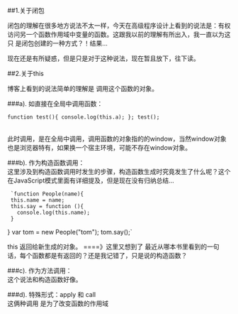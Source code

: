 ##1.关于闭包

  闭包的理解在很多地方说法不太一样，今天在高级程序设计上看到的说法是：有权访问另一个函数作用域中变量的函数。这跟我以前的理解有所出入，我一直以为这只
  是闭包创建的一种方式？！结果...</br>
  
  现在还是有所疑惑，但是只是对于这种说法，现在暂且放下，往下读。</br>
  
  
##2.关于this
  
  博客上看到的说法简单的理解是 调用这个函数的对象。</br>
  
###a).
  如直接在全局中调用函数：</br> 
          
  `function test(){
     console.log(this.a);
   };
   test();`
          
   </br>此时调用，是在全局中调用，调用函数的对象指的的window，当然window对象也是浏览器特有，如果换一个宿主环境，可能不存在window对象。
   
###b).
   作为构造函数调用：</br>
   这里涉及到构造函数调用时发生的步骤，构造函数生成时究竟发生了什么呢？这个在JavaScript模式里面有详细提及，但是现在没有归纳总结...</br>
   
     `function People(name){
     this.name = name;
     this.say = function (){
       console.log(this.name);
     }
   }
   var tom = new People("tom");
   tom.say();`
   
   this 返回给新生成的对象。 ====》这里又想到了 最近从哪本书里看到的一句话，每个函数都是有返回的？还是我记错了，只是说的构造函数？</br>
   
###c).
   作为方法调用：</br>
   这个说法和构造函数好像。</br>
   
###d).
   特殊形式：apply 和 call</br>
   这俩种调用 是为了改变函数的作用域</br>

